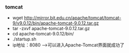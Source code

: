
### tomcat

*  wget http://mirror.bit.edu.cn/apache/tomcat/tomcat-9/v9.0.12/bin/apache-tomcat-9.0.12.tar.gz
*  tar -zxvf apache-tomcat-9.0.12.tar.gz
*  cd apache-tomcat-9.0.12/bin/
*  ./startup.sh
* ip地址：8080 -->可以进入Apache-Tomcat界面就成功了



